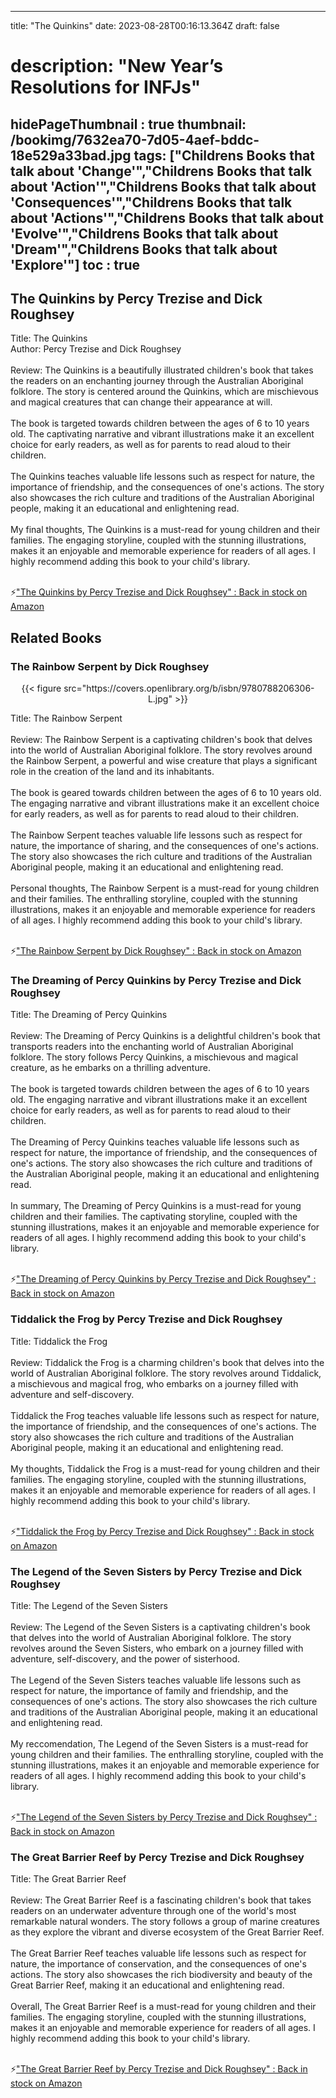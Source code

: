 
---
title: "The Quinkins"
date: 2023-08-28T00:16:13.364Z
draft: false
# description: "New Year’s Resolutions for INFJs"
hidePageThumbnail : true
thumbnail: /bookimg/7632ea70-7d05-4aef-bddc-18e529a33bad.jpg
tags: ["Childrens Books that talk about 'Change'","Childrens Books that talk about 'Action'","Childrens Books that talk about 'Consequences'","Childrens Books that talk about 'Actions'","Childrens Books that talk about 'Evolve'","Childrens Books that talk about 'Dream'","Childrens Books that talk about 'Explore'"]
toc : true
---
## The Quinkins by Percy Trezise and Dick Roughsey

Title: The Quinkins</br>
Author: Percy Trezise and Dick Roughsey</br></br>
Review: The Quinkins is a beautifully illustrated children's book that takes the readers on an enchanting journey through the Australian Aboriginal folklore. The story is centered around the Quinkins, which are mischievous and magical creatures that can change their appearance at will.</br></br>
The book is targeted towards children between the ages of 6 to 10 years old. The captivating narrative and vibrant illustrations make it an excellent choice for early readers, as well as for parents to read aloud to their children.</br></br>
The Quinkins teaches valuable life lessons such as respect for nature, the importance of friendship, and the consequences of one's actions. The story also showcases the rich culture and traditions of the Australian Aboriginal people, making it an educational and enlightening read.</br></br>
My final thoughts, The Quinkins is a must-read for young children and their families. The engaging storyline, coupled with the stunning illustrations, makes it an enjoyable and memorable experience for readers of all ages. I highly recommend adding this book to your child's library.</br></br>

<p>⚡<a id="aflink" href="https://www.amazon.com/gp/search?ie=UTF8&tag=klayu00-20&linkCode=ur2&linkId=6639bed89a8ad8dd2705e40644eb43d3&camp=1789&creative=9325&index=books&keywords=The Quinkins by Percy Trezise and Dick Roughsey" class="one" target="_blank" title='"The Quinkins by Percy Trezise and Dick Roughsey" : Back in stock on Amazon'>"The Quinkins by Percy Trezise and Dick Roughsey" : Back in stock on Amazon</a></p>

## Related Books
### The Rainbow Serpent by Dick Roughsey
<center>
{{< figure src="https://covers.openlibrary.org/b/isbn/9780788206306-L.jpg" >}}
</center>

Title: The Rainbow Serpent</br></br>
Review: The Rainbow Serpent is a captivating children's book that delves into the world of Australian Aboriginal folklore. The story revolves around the Rainbow Serpent, a powerful and wise creature that plays a significant role in the creation of the land and its inhabitants.</br></br>
The book is geared towards children between the ages of 6 to 10 years old. The engaging narrative and vibrant illustrations make it an excellent choice for early readers, as well as for parents to read aloud to their children.</br></br>
The Rainbow Serpent teaches valuable life lessons such as respect for nature, the importance of sharing, and the consequences of one's actions. The story also showcases the rich culture and traditions of the Australian Aboriginal people, making it an educational and enlightening read.</br></br>
Personal thoughts, The Rainbow Serpent is a must-read for young children and their families. The enthralling storyline, coupled with the stunning illustrations, makes it an enjoyable and memorable experience for readers of all ages. I highly recommend adding this book to your child's library.</br></br>

<p>⚡<a id="aflink" href="https://www.amazon.com/gp/search?ie=UTF8&tag=klayu00-20&linkCode=ur2&linkId=6639bed89a8ad8dd2705e40644eb43d3&camp=1789&creative=9325&index=books&keywords=The Rainbow Serpent by Dick Roughsey" class="one" target="_blank" title='"The Rainbow Serpent by Dick Roughsey" : Back in stock on Amazon'>"The Rainbow Serpent by Dick Roughsey" : Back in stock on Amazon</a></p>

### The Dreaming of Percy Quinkins by Percy Trezise and Dick Roughsey
Title: The Dreaming of Percy Quinkins</br></br>
Review: The Dreaming of Percy Quinkins is a delightful children's book that transports readers into the enchanting world of Australian Aboriginal folklore. The story follows Percy Quinkins, a mischievous and magical creature, as he embarks on a thrilling adventure.</br></br>
The book is targeted towards children between the ages of 6 to 10 years old. The engaging narrative and vibrant illustrations make it an excellent choice for early readers, as well as for parents to read aloud to their children.</br></br>
The Dreaming of Percy Quinkins teaches valuable life lessons such as respect for nature, the importance of friendship, and the consequences of one's actions. The story also showcases the rich culture and traditions of the Australian Aboriginal people, making it an educational and enlightening read.</br></br>
In summary, The Dreaming of Percy Quinkins is a must-read for young children and their families. The captivating storyline, coupled with the stunning illustrations, makes it an enjoyable and memorable experience for readers of all ages. I highly recommend adding this book to your child's library.</br></br>

<p>⚡<a id="aflink" href="https://www.amazon.com/gp/search?ie=UTF8&tag=klayu00-20&linkCode=ur2&linkId=6639bed89a8ad8dd2705e40644eb43d3&camp=1789&creative=9325&index=books&keywords=The Dreaming of Percy Quinkins by Percy Trezise and Dick Roughsey" class="one" target="_blank" title='"The Dreaming of Percy Quinkins by Percy Trezise and Dick Roughsey" : Back in stock on Amazon'>"The Dreaming of Percy Quinkins by Percy Trezise and Dick Roughsey" : Back in stock on Amazon</a></p>

### Tiddalick the Frog by Percy Trezise and Dick Roughsey
Title: Tiddalick the Frog</br></br>
Review: Tiddalick the Frog is a charming children's book that delves into the world of Australian Aboriginal folklore. The story revolves around Tiddalick, a mischievous and magical frog, who embarks on a journey filled with adventure and self-discovery.</br></br>
Tiddalick the Frog teaches valuable life lessons such as respect for nature, the importance of friendship, and the consequences of one's actions. The story also showcases the rich culture and traditions of the Australian Aboriginal people, making it an educational and enlightening read.</br></br>
My thoughts, Tiddalick the Frog is a must-read for young children and their families. The engaging storyline, coupled with the stunning illustrations, makes it an enjoyable and memorable experience for readers of all ages. I highly recommend adding this book to your child's library.</br></br>

<p>⚡<a id="aflink" href="https://www.amazon.com/gp/search?ie=UTF8&tag=klayu00-20&linkCode=ur2&linkId=6639bed89a8ad8dd2705e40644eb43d3&camp=1789&creative=9325&index=books&keywords=Tiddalick the Frog by Percy Trezise and Dick Roughsey" class="one" target="_blank" title='"Tiddalick the Frog by Percy Trezise and Dick Roughsey" : Back in stock on Amazon'>"Tiddalick the Frog by Percy Trezise and Dick Roughsey" : Back in stock on Amazon</a></p>

### The Legend of the Seven Sisters by Percy Trezise and Dick Roughsey
Title: The Legend of the Seven Sisters</br></br>
Review: The Legend of the Seven Sisters is a captivating children's book that delves into the world of Australian Aboriginal folklore. The story revolves around the Seven Sisters, who embark on a journey filled with adventure, self-discovery, and the power of sisterhood.</br></br>
The Legend of the Seven Sisters teaches valuable life lessons such as respect for nature, the importance of family and friendship, and the consequences of one's actions. The story also showcases the rich culture and traditions of the Australian Aboriginal people, making it an educational and enlightening read.</br></br>
My reccomendation, The Legend of the Seven Sisters is a must-read for young children and their families. The enthralling storyline, coupled with the stunning illustrations, makes it an enjoyable and memorable experience for readers of all ages. I highly recommend adding this book to your child's library.</br></br>

<p>⚡<a id="aflink" href="https://www.amazon.com/gp/search?ie=UTF8&tag=klayu00-20&linkCode=ur2&linkId=6639bed89a8ad8dd2705e40644eb43d3&camp=1789&creative=9325&index=books&keywords=The Legend of the Seven Sisters by Percy Trezise and Dick Roughsey" class="one" target="_blank" title='"The Legend of the Seven Sisters by Percy Trezise and Dick Roughsey" : Back in stock on Amazon'>"The Legend of the Seven Sisters by Percy Trezise and Dick Roughsey" : Back in stock on Amazon</a></p>

### The Great Barrier Reef by Percy Trezise and Dick Roughsey
Title: The Great Barrier Reef</br></br>
Review: The Great Barrier Reef is a fascinating children's book that takes readers on an underwater adventure through one of the world's most remarkable natural wonders. The story follows a group of marine creatures as they explore the vibrant and diverse ecosystem of the Great Barrier Reef.</br></br>
The Great Barrier Reef teaches valuable life lessons such as respect for nature, the importance of conservation, and the consequences of one's actions. The story also showcases the rich biodiversity and beauty of the Great Barrier Reef, making it an educational and enlightening read.</br></br>
Overall, The Great Barrier Reef is a must-read for young children and their families. The engaging storyline, coupled with the stunning illustrations, makes it an enjoyable and memorable experience for readers of all ages. I highly recommend adding this book to your child's library.</br></br>

<p>⚡<a id="aflink" href="https://www.amazon.com/gp/search?ie=UTF8&tag=klayu00-20&linkCode=ur2&linkId=6639bed89a8ad8dd2705e40644eb43d3&camp=1789&creative=9325&index=books&keywords=The Great Barrier Reef by Percy Trezise and Dick Roughsey" class="one" target="_blank" title='"The Great Barrier Reef by Percy Trezise and Dick Roughsey" : Back in stock on Amazon'>"The Great Barrier Reef by Percy Trezise and Dick Roughsey" : Back in stock on Amazon</a></p>
